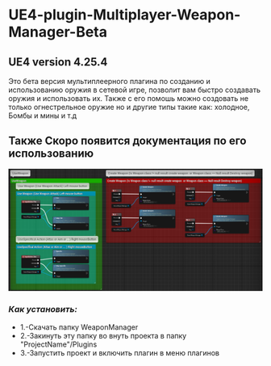 # UE4-plugin-Multiplayer-Weapon-Manager-Beta
## UE4 version 4.25.4
Это бета версия мультиплеерного плагина по созданию и использованию оружия в сетевой игре, позволит вам быстро создавать оружия и использовать их. 
Также с его помошь можно создовать не только огнестрельное оружие но и другие типы такие как: холодное, Бомбы и мины и т.д

## Также Скоро появится документация по его использованию

![preview](https://github.com/DmitriiBobrovnikov/UE4-plugin-Multiplayer-Weapon-Manager-Beta/blob/gh-pages/Screenshots/Screenshot_1.png)

### *Как установить:* 

   * 1.-Скачать папку WeaponManager
   * 2.-Закинуть эту папку во внуть проекта в папку "ProjectName"/Plugins
   * 3.-Запустить проект и включить плагин в меню плагинов
